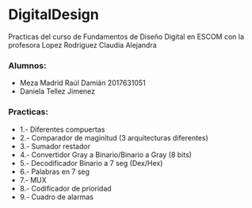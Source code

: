 # DigitalDesign

Practicas del curso de Fundamentos de Diseño Digital en ESCOM con la profesora Lopez Rodriguez Claudia Alejandra

### Alumnos:
* Meza Madrid Raúl Damián 2017631051
* Daniela Tellez Jimenez 


### Practicas:
* 1.-  Diferentes compuertas 
* 2.- Comparador de maginitud (3 arquitecturas diferentes)
* 3.-  Sumador restador
* 4.-  Convertidor Gray a Binario/Binario a Gray (8 bits)
* 5.-  Decodificador Binario a 7 seg (Dex/Hex)
* 6.-  Palabras en 7 seg
* 7.-  MUX
* 8.-  Codificador de prioridad 
* 9.-  Cuadro de alarmas

